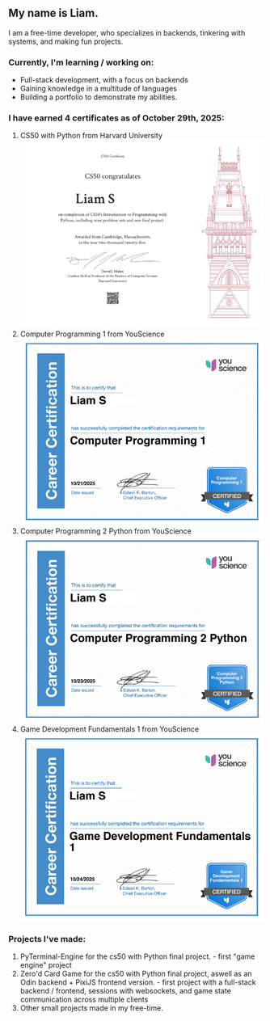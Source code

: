 ## My name is Liam.

I am a free-time developer, who specializes in backends, tinkering with systems, and making fun projects.

### Currently, I'm learning / working on:
- Full-stack development, with a focus on backends
- Gaining knowledge in a multitude of languages
- Building a portfolio to demonstrate my abilities.

### I have earned 4 certificates as of October 29th, 2025:
1. CS50 with Python from Harvard University
![CS50p certificate](cs50p.png)
3. Computer Programming 1 from YouScience
![Computer Programming 1 certificate](comppro1.png)
4. Computer Programming 2 Python from YouScience
![Computer Programming 2 certificate](comppro2python.png)
6. Game Development Fundamentals 1 from YouScience
![Game Development Fundamentals 1 certificate](gamedevfund1.png)

### Projects I've made:
1. PyTerminal-Engine for the cs50 with Python final project. - first "game engine" project
2. Zero'd Card Game for the cs50 with Python final project, aswell as an Odin backend + PixiJS frontend version. - first project with a full-stack backend / frontend, sessions with websockets, and game state communication across multiple clients
3. Other small projects made in my free-time.
